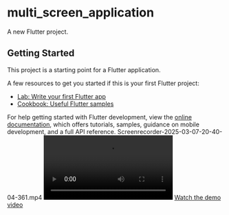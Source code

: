 # multi_screen_application

A new Flutter project.

## Getting Started

This project is a starting point for a Flutter application.

A few resources to get you started if this is your first Flutter project:

- [Lab: Write your first Flutter app](https://docs.flutter.dev/get-started/codelab)
- [Cookbook: Useful Flutter samples](https://docs.flutter.dev/cookbook)

For help getting started with Flutter development, view the
[online documentation](https://docs.flutter.dev/), which offers tutorials,
samples, guidance on mobile development, and a full API reference.
Screenrecorder-2025-03-07-20-40-04-361.mp4
![Navigation Demo](https://github.com/khandolly786/multi_screen_application/blob/main/Screenrecorder-2025-03-07-20-40-04-361.mp4)
[Watch the demo video](https://github.com/khandolly786/multi_screen_application/blob/main/demo.mp4)

